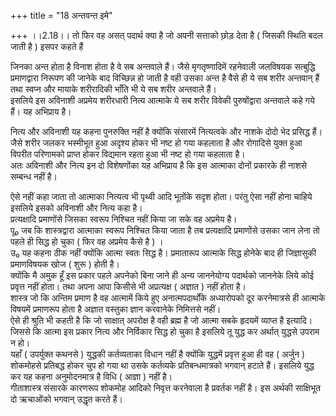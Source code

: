+++
title = "18 अन्तवन्त इमे"

+++
।।2.18।। तो फिर वह असत् पदार्थ क्या है जो अपनी सत्ताको छो़ड़ देता है (
जिसकी स्थिति बदल जाती है ) इसपर कहते हैं  
  
जिनका अन्त होता है विनाश होता है वे सब अन्तवाले हैं। जैसे मृगतृष्णादिमें
रहनेवाली जलविषयक सत्बुद्धि प्रमाणद्वारा निरूपण की जानेके बाद विच्छिन्न
हो जाती है वही उसका अन्त है वैसे ही ये सब शरीर अन्तवान् हैं तथा स्वप्न
और मायाके शरीरादिकी भाँति भी ये सब शरीर अन्तवाले हैं।  
इसलिये इस अविनाशी अप्रमेय शरीरधारी नित्य आत्माके ये सब शरीर विवेकी
पुरुषोंद्वारा अन्तवाले कहे गये हैं। यह अभिप्राय है।  
  
  
  
नित्य और अविनाशी यह कहना पुनरुक्ति नहीं है क्योंकि संसारमें नित्यत्वके
और नाशके दोदो भेद प्रसिद्ध हैं।  
जैसे शरीर जलकर भस्मीभूत हुआ अदृश्य होकर भी नष्ट हो गया कहलाता है और
रोगादिसे युक्त हुआ विपरीत परिणामको प्राप्त होकर विद्यमान रहता हुआ भी
नष्ट हो गया कहलाता है।  
अतः अविनाशी और नित्य इन दो विशेषणोंका यह अभिप्राय है कि इस आत्माका दोनों
प्रकारके ही नाशसे सम्बन्ध नहीं है।  
  
  
  
ऐसे नहीं कहा जाता तो आत्माका नित्यत्व भी पृथ्वी आदि भूतोंके सदृश होता।
परंतु ऐसा नहीं होना चाहिये इसलिये इसको अविनाशी और नित्य कहा है।  
प्रत्यक्षादि प्रमाणोंसे जिसका स्वरूप निश्चित नहीं किया जा सके वह अप्रमेय
है।  
पू₀ जब कि शास्त्रद्वारा आत्माका स्वरूप निश्चित किया जाता है तब
प्रत्यक्षादि प्रमाणोंसे उसका जान लेना तो पहले ही सिद्ध हो चुका ( फिर वह
अप्रमेय कैसे है ) ।  
उ₀ यह कहना ठीक नहीं क्योंकि आत्मा स्वतः सिद्ध है। प्रमातारूप आत्माके
सिद्ध होनेके बाद ही जिज्ञासुकी प्रमाणविषयक खोज ( शुरू ) होती है।  
क्योंकि मै अमुक हूँ इस प्रकार पहले अपनेको बिना जाने ही अन्य जाननेयोग्य
पदार्थको जाननेके लिये कोई प्रवृत्त नहीं होता। तथा अपना आपा किसीसे भी
अप्रत्यक्ष ( अज्ञात ) नहीं होता है।  
शास्त्र जो कि अन्तिम प्रमाण है वह आत्मामें किये हुए अनात्मपदार्थोंके
अध्यारोपको दूर करनेमात्रसे ही आत्माके विषयमें प्रमाणरूप होता है अज्ञात
वस्तुका ज्ञान करवानेके निमित्तसे नहीं।  
ऐसे ही श्रुति भी कहती है कि जो साक्षात् अपरोक्ष है वही ब्रह्म है जो
आत्मा सबके हृदयमें व्याप्त है इत्यादि।  
जिससे कि आत्मा इस प्रकार नित्य और निर्विकार सिद्ध हो चुका है इसलिये तू
युद्ध कर अर्थात् युद्धसे उपराम न हो।  
यहाँ ( उपर्युक्त कथनसे ) युद्धकी कर्तव्यताका विधान नहीं है क्योंकि
युद्धमें प्रवृत्त हुआ ही वह ( अर्जुन ) शोकमोहसे प्रतिबद्ध होकर चुप हो
गया था उसके कर्तव्यके प्रतिबन्धमात्रको भगवान् हटाते हैं। इसलिये युद्ध कर
यह कहना अनुमोदनमात्र है विधि ( आज्ञा ) नहीं है।  
गीताशास्त्र संसारके कारणरूप शोकमोह आदिको निवृत्त करनेवाला है प्रवर्तक
नहीं है। इस अर्थकी साक्षिभूत दो ऋचाओंको भगवान् उद्धृत करते हैं।  
